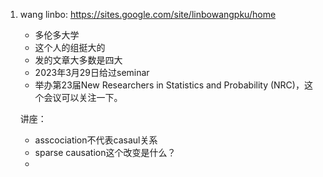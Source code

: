 1. wang linbo: https://sites.google.com/site/linbowangpku/home
    - 多伦多大学
    - 这个人的组挺大的
    - 发的文章大多数是四大
    - 2023年3月29日给过seminar
    - 举办第23届New Researchers in Statistics and Probability (NRC)，这个会议可以关注一下。
    
    讲座：
    - asscociation不代表casaul关系
    - sparse causation这个改变是什么？
    - 
   

